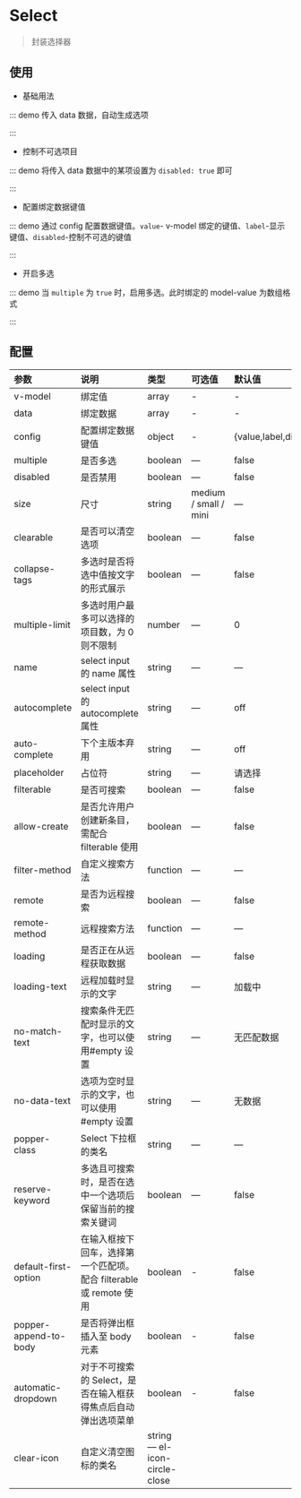 # Select

> 封装选择器

## 使用

- 基础用法

::: demo 传入 data 数据，自动生成选项

<template>
  <pro-select
    v-model="select"
    :data="data"
  />
</template>

<script>
import { ref } from 'vue'

export default {
  setup() {
    const select = ref('')
    const data = ref([
      { value: 'Go', label: 'go' },
      { value: 'JavaScript', label: 'javascript' },
      { value: 'Python', label: 'python' },
      { value: 'Dart', label: 'dart' },
      { value: 'V', label: 'v' },
    ])

    return {
      select,
      data,
    }
  }
}
</script>

:::

- 控制不可选项目

::: demo 将传入 data 数据中的某项设置为 `disabled: true` 即可

<template>
  <pro-select
    v-model="select1"
    :data="list"
  />
</template>

<script>
import { ref } from 'vue'

export default {
  setup() {
    const select1 = ref('')
    const list = ref([
      { value: 'Go', label: 'go', disabled: true },
      { value: 'JavaScript', label: 'javascript' },
      { value: 'Python', label: 'python' },
      { value: 'Dart', label: 'dart' },
      { value: 'V', label: 'v' },
    ])

    return {
      select1,
      list,
    }
  }
}
</script>

:::

- 配置绑定数据键值

::: demo 通过 config 配置数据键值。`value`- v-model 绑定的键值、`label`-显示键值、`disabled`-控制不可选的键值

<template>
  <pro-select
    v-model="select2"
    :data="data"
    :config="config"
  />
</template>

<script>
import { ref } from 'vue'

export default {
  setup() {
    const select2 = ref('')
    const config = ref({ value: 'label', label: 'value' })
    const data = ref([
      { value: 'Go', label: 'go' },
      { value: 'JavaScript', label: 'javascript' },
      { value: 'Python', label: 'python' },
      { value: 'Dart', label: 'dart' },
      { value: 'V', label: 'v' },
    ])

    return {
      select2,
      config,
      data,
    }
  }
}
</script>

:::

- 开启多选

::: demo 当 `multiple` 为 `true` 时，启用多选。此时绑定的 model-value 为数组格式

<template>
  <pro-select
    v-model="select"
    :data="list"
    :config="config"
    multiple
  />
</template>

<script>
import { ref } from 'vue'

export default {
  setup() {
    const select = ref([])
    const config = ref({ label: 'tag' })
    const list = ref([
      { value: 'Go', tag: 'go', disabled: true },
      { value: 'JavaScript', tag: 'javascript' },
      { value: 'Python', tag: 'python' },
    ])
    return {
      select,
      config,
      list,
    }
  }
}
</script>

:::

## 配置

| 参数                  | 说明                                                               | 类型                          | 可选值                | 默认值                 |
| :-------------------- | :----------------------------------------------------------------- | :---------------------------- | :-------------------- | :--------------------- |
| v-model               | 绑定值                                                             | array                         | -                     | -                      |
| data                  | 绑定数据                                                           | array                         | -                     | -                      |
| config                | 配置绑定数据键值                                                   | object                        | -                     | {value,label,disabled} |
| multiple              | 是否多选                                                           | boolean                       | —                     | false                  |
| disabled              | 是否禁用                                                           | boolean                       | —                     | false                  |
| size                  | 尺寸                                                               | string                        | medium / small / mini | —                      |
| clearable             | 是否可以清空选项                                                   | boolean                       | —                     | false                  |
| collapse-tags         | 多选时是否将选中值按文字的形式展示                                 | boolean                       | —                     | false                  |
| multiple-limit        | 多选时用户最多可以选择的项目数，为 0 则不限制                      | number                        | —                     | 0                      |
| name                  | select input 的 name 属性                                          | string                        | —                     | —                      |
| autocomplete          | select input 的 autocomplete 属性                                  | string                        | —                     | off                    |
| auto-complete         | 下个主版本弃用                                                     | string                        | —                     | off                    |
| placeholder           | 占位符                                                             | string                        | —                     | 请选择                 |
| filterable            | 是否可搜索                                                         | boolean                       | —                     | false                  |
| allow-create          | 是否允许用户创建新条目，需配合 filterable 使用                     | boolean                       | —                     | false                  |
| filter-method         | 自定义搜索方法                                                     | function                      | —                     | —                      |
| remote                | 是否为远程搜索                                                     | boolean                       | —                     | false                  |
| remote-method         | 远程搜索方法                                                       | function                      | —                     | —                      |
| loading               | 是否正在从远程获取数据                                             | boolean                       | —                     | false                  |
| loading-text          | 远程加载时显示的文字                                               | string                        | —                     | 加载中                 |
| no-match-text         | 搜索条件无匹配时显示的文字，也可以使用#empty 设置                  | string                        | —                     | 无匹配数据             |
| no-data-text          | 选项为空时显示的文字，也可以使用#empty 设置                        | string                        | —                     | 无数据                 |
| popper-class          | Select 下拉框的类名                                                | string                        | —                     | —                      |
| reserve-keyword       | 多选且可搜索时，是否在选中一个选项后保留当前的搜索关键词           | boolean                       | —                     | false                  |
| default-first-option  | 在输入框按下回车，选择第一个匹配项。配合 filterable 或 remote 使用 | boolean                       | -                     | false                  |
| popper-append-to-body | 是否将弹出框插入至 body 元素                                       | boolean                       | -                     | false                  |
| automatic-dropdown    | 对于不可搜索的 Select，是否在输入框获得焦点后自动弹出选项菜单      | boolean                       | -                     | false                  |
| clear-icon            | 自定义清空图标的类名                                               | string — el-icon-circle-close |
